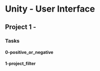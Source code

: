 # Unity - User Interface

## Project 1 -

### Tasks

#### 0-positive_or_negative

#### 1-project_filter
